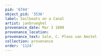 ```yaml
---
pid: '6744'
object_pid: '3536'
label: Sailboats on a Canal
artist: janbrueghel
provenance_date: Mar 3 1800
provenance_location:
provenance_text: Sale, C. Ploos van Amstel
collection: provenance
order: '1124'
---
```

